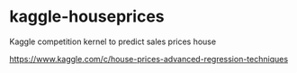 # kaggle-houseprices
Kaggle competition kernel to predict sales prices house

https://www.kaggle.com/c/house-prices-advanced-regression-techniques
